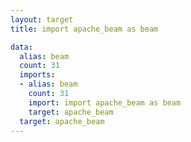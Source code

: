 ```yaml
---
layout: target
title: import apache_beam as beam

data:
  alias: beam
  count: 31
  imports:
  - alias: beam
    count: 31
    import: import apache_beam as beam
    target: apache_beam
  target: apache_beam
---
```

